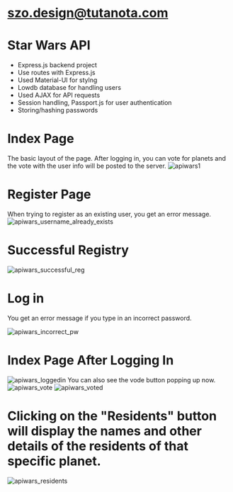 # szo.design@tutanota.com
# Star Wars API

- Express.js backend project
- Use routes with Express.js
- Used Material-UI for stylng
- Lowdb database for handling users
- Used AJAX for API requests
- Session handling, Passport.js for user authentication
- Storing/hashing passwords

# Index Page
The basic layout of the page.
After logging in, you can vote for planets and the vote with the user info will be posted to the server.
![apiwars1](https://user-images.githubusercontent.com/48241538/116903655-f9915a80-ac3c-11eb-8de8-a2695576c346.png)

# Register Page
When trying to register as an existing user, you get an error message.
![apiwars_username_already_exists](https://user-images.githubusercontent.com/48241538/116903784-25acdb80-ac3d-11eb-9556-5d72c486f46b.png)

# Successful Registry
![apiwars_successful_reg](https://user-images.githubusercontent.com/48241538/116903948-6278d280-ac3d-11eb-9e38-6fb8581114d1.png)

# Log in
You get an error message if you type in an incorrect password.

![apiwars_incorrect_pw](https://user-images.githubusercontent.com/48241538/116904023-7a505680-ac3d-11eb-9fa8-942a11057275.png)

# Index Page After Logging In
![apiwars_loggedin](https://user-images.githubusercontent.com/48241538/116904170-a966c800-ac3d-11eb-8491-4ac9cacb5ac7.png)
You can also see the vode button popping up now.
![apiwars_vote](https://user-images.githubusercontent.com/48241538/116904227-b84d7a80-ac3d-11eb-9bbc-ea83ec6f0b81.png)
![apiwars_voted](https://user-images.githubusercontent.com/48241538/116904233-bbe10180-ac3d-11eb-807e-1692457d9e0b.png)

# Clicking on the "Residents" button will display the names and other details of the residents of that specific planet.
![apiwars_residents](https://user-images.githubusercontent.com/48241538/116904372-e59a2880-ac3d-11eb-8509-067c22dfd5d8.png)



